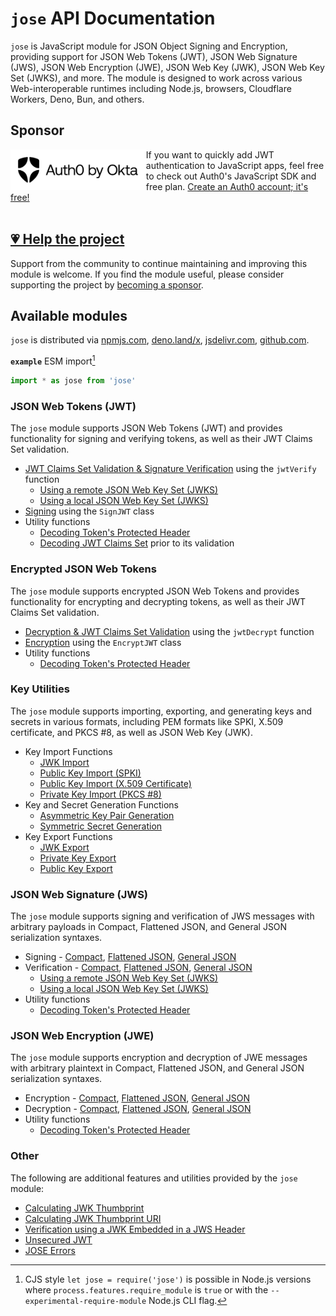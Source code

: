 # `jose` API Documentation

`jose` is JavaScript module for JSON Object Signing and Encryption, providing support for JSON Web Tokens (JWT), JSON Web Signature (JWS), JSON Web Encryption (JWE), JSON Web Key (JWK), JSON Web Key Set (JWKS), and more. The module is designed to work across various Web-interoperable runtimes including Node.js, browsers, Cloudflare Workers, Deno, Bun, and others.

## Sponsor

<picture>
  <source media="(prefers-color-scheme: dark)" srcset="../sponsor/Auth0byOkta_dark.png">
  <source media="(prefers-color-scheme: light)" srcset="../sponsor/Auth0byOkta_light.png">
  <img height="65" align="left" alt="Auth0 by Okta" src="../sponsor/Auth0byOkta_light.png">
</picture>

If you want to quickly add JWT authentication to JavaScript apps, feel free to check out Auth0's JavaScript SDK and free plan. [Create an Auth0 account; it's free!][sponsor-auth0]<br><br>

## [💗 Help the project](https://github.com/sponsors/panva)

Support from the community to continue maintaining and improving this module is welcome. If you find the module useful, please consider supporting the project by [becoming a sponsor](https://github.com/sponsors/panva).

## Available modules

`jose` is distributed via [npmjs.com](https://www.npmjs.com/package/jose), [deno.land/x](https://deno.land/x/jose), [jsdelivr.com](https://www.jsdelivr.com/package/npm/jose), [github.com](https://github.com/panva/jose).

**`example`** ESM import[^cjs]

```js
import * as jose from 'jose'
```

### JSON Web Tokens (JWT)

The `jose` module supports JSON Web Tokens (JWT) and provides functionality for signing and verifying tokens, as well as their JWT Claims Set validation.

- [JWT Claims Set Validation & Signature Verification](jwt/verify/functions/jwtVerify.md) using the `jwtVerify` function
  - [Using a remote JSON Web Key Set (JWKS)](jwks/remote/functions/createRemoteJWKSet.md)
  - [Using a local JSON Web Key Set (JWKS)](jwks/local/functions/createLocalJWKSet.md)
- [Signing](jwt/sign/classes/SignJWT.md) using the `SignJWT` class
- Utility functions
  - [Decoding Token's Protected Header](util/decode_protected_header/functions/decodeProtectedHeader.md)
  - [Decoding JWT Claims Set](util/decode_jwt/functions/decodeJwt.md) prior to its validation

### Encrypted JSON Web Tokens

The `jose` module supports encrypted JSON Web Tokens and provides functionality for encrypting and decrypting tokens, as well as their JWT Claims Set validation.

- [Decryption & JWT Claims Set Validation](jwt/decrypt/functions/jwtDecrypt.md) using the `jwtDecrypt` function
- [Encryption](jwt/encrypt/classes/EncryptJWT.md) using the `EncryptJWT` class
- Utility functions
  - [Decoding Token's Protected Header](util/decode_protected_header/functions/decodeProtectedHeader.md)

### Key Utilities

The `jose` module supports importing, exporting, and generating keys and secrets in various formats, including PEM formats like SPKI, X.509 certificate, and PKCS #8, as well as JSON Web Key (JWK).

- Key Import Functions
  - [JWK Import](key/import/functions/importJWK.md)
  - [Public Key Import (SPKI)](key/import/functions/importSPKI.md)
  - [Public Key Import (X.509 Certificate)](key/import/functions/importX509.md)
  - [Private Key Import (PKCS #8)](key/import/functions/importPKCS8.md)
- Key and Secret Generation Functions
  - [Asymmetric Key Pair Generation](key/generate_key_pair/functions/generateKeyPair.md)
  - [Symmetric Secret Generation](key/generate_secret/functions/generateSecret.md)
- Key Export Functions
  - [JWK Export](key/export/functions/exportJWK.md)
  - [Private Key Export](key/export/functions/exportPKCS8.md)
  - [Public Key Export](key/export/functions/exportSPKI.md)

### JSON Web Signature (JWS)

The `jose` module supports signing and verification of JWS messages with arbitrary payloads in Compact, Flattened JSON, and General JSON serialization syntaxes.

- Signing - [Compact](jws/compact/sign/classes/CompactSign.md), [Flattened JSON](jws/flattened/sign/classes/FlattenedSign.md), [General JSON](jws/general/sign/classes/GeneralSign.md)
- Verification - [Compact](jws/compact/verify/functions/compactVerify.md), [Flattened JSON](jws/flattened/verify/functions/flattenedVerify.md), [General JSON](jws/general/verify/functions/generalVerify.md)
  - [Using a remote JSON Web Key Set (JWKS)](jwks/remote/functions/createRemoteJWKSet.md)
  - [Using a local JSON Web Key Set (JWKS)](jwks/local/functions/createLocalJWKSet.md)
- Utility functions
  - [Decoding Token's Protected Header](util/decode_protected_header/functions/decodeProtectedHeader.md)

### JSON Web Encryption (JWE)

The `jose` module supports encryption and decryption of JWE messages with arbitrary plaintext in Compact, Flattened JSON, and General JSON serialization syntaxes.

- Encryption - [Compact](jwe/compact/encrypt/classes/CompactEncrypt.md), [Flattened JSON](jwe/flattened/encrypt/classes/FlattenedEncrypt.md), [General JSON](jwe/general/encrypt/classes/GeneralEncrypt.md)
- Decryption - [Compact](jwe/compact/decrypt/functions/compactDecrypt.md), [Flattened JSON](jwe/flattened/decrypt/functions/flattenedDecrypt.md), [General JSON](jwe/general/decrypt/functions/generalDecrypt.md)
- Utility functions
  - [Decoding Token's Protected Header](util/decode_protected_header/functions/decodeProtectedHeader.md)

### Other

The following are additional features and utilities provided by the `jose` module:

- [Calculating JWK Thumbprint](jwk/thumbprint/functions/calculateJwkThumbprint.md)
- [Calculating JWK Thumbprint URI](jwk/thumbprint/functions/calculateJwkThumbprintUri.md)
- [Verification using a JWK Embedded in a JWS Header](jwk/embedded/functions/EmbeddedJWK.md)
- [Unsecured JWT](jwt/unsecured/classes/UnsecuredJWT.md)
- [JOSE Errors](util/errors/README.md)

[sponsor-auth0]: https://a0.to/signup/panva

[^cjs]: CJS style `let jose = require('jose')` is possible in Node.js versions where `process.features.require_module` is `true` or with the `--experimental-require-module` Node.js CLI flag.
